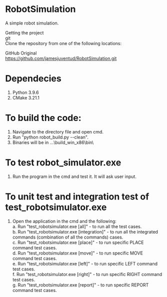 # RobotSimulation
A simple robot simulation.

Getting the project    
git     
Clone the repository from one of the following locations:    

GitHub Original      
https://github.com/jamesjuventud/RobotSimulation.git     

# Dependecies
1. Python 3.9.6     
2. CMake 3.21.1   

# To build the code:    
1. Navigate to the directory file and open cmd.     
2. Run "python robot_build.py --clean".     
3. Binaries will be in ...\build_win_x86\bin\     

# To test robot_simulator.exe   
1. Run the program in the cmd and test it. It will ask user input.    

# To unit test and integration test of test_robotsimulator.exe    
1. Open the application in the cmd and the following:   
     a. Run "test_robotsimulator.exe [all]"           -  to run all the test cases.      
     b. Run "test_robotsimulator.exe [integration]"   -  to run all the integrated commands (combination of all the commands) cases.    
     c. Run "test_robotsimulator.exe [place]"         -  to run specific PLACE command test cases.    
     d. Run "test_robotsimulator.exe [move]"          -  to run specific MOVE command test cases.  
     e. Run "test_robotsimulator.exe [left]"          -  to run specific LEFT command test cases.     
     f. Run "test_robotsimulator.exe [right]"         -  to run specific RIGHT command test cases.     
     g. Run "test_robotsimulator.exe [report]"        -  to run specific REPORT command test cases.    
